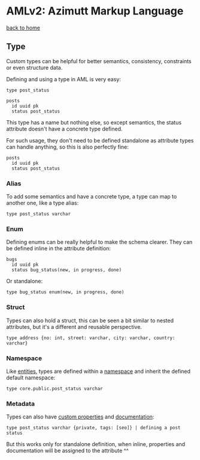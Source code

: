# AMLv2: Azimutt Markup Language

[back to home](./README.md)


## Type

Custom types can be helpful for better semantics, consistency, constraints or even structure data.

Defining and using a type in AML is very easy:

```aml
type post_status

posts
  id uuid pk
  status post_status
```

This type has a name but nothing else, so except semantics, the status attribute doesn't have a concrete type defined.

For such usage, they don't need to be defined standalone as attribute types can handle anything, so this is also perfectly fine:

```aml
posts
  id uuid pk
  status post_status
```


### Alias

To add some semantics and have a concrete type, a type can map to another one, like a type alias:

```aml
type post_status varchar
```


### Enum

Defining enums can be really helpful to make the schema clearer. They can be defined inline in the attribute definition:

```aml
bugs
  id uuid pk
  status bug_status(new, in progress, done)
```

Or standalone:

```aml
type bug_status enum(new, in progress, done)
```


### Struct

Types can also hold a struct, this can be seen a bit similar to nested attributes, but it's a different and reusable perspective. 

```aml
type address {no: int, street: varchar, city: varchar, country: varchar}
```


### Namespace

Like [entities](./entity.md), types are defined within a [namespace](./namespace.md) and inherit the defined default namespace:

```aml
type core.public.post_status varchar
```


### Metadata

Types can also have [custom properties](./properties.md) and [documentation](./documentation.md):

```aml
type post_status varchar {private, tags: [seo]} | defining a post status
```

But this works only for standalone definition, when inline, properties and documentation will be assigned to the attribute ^^
